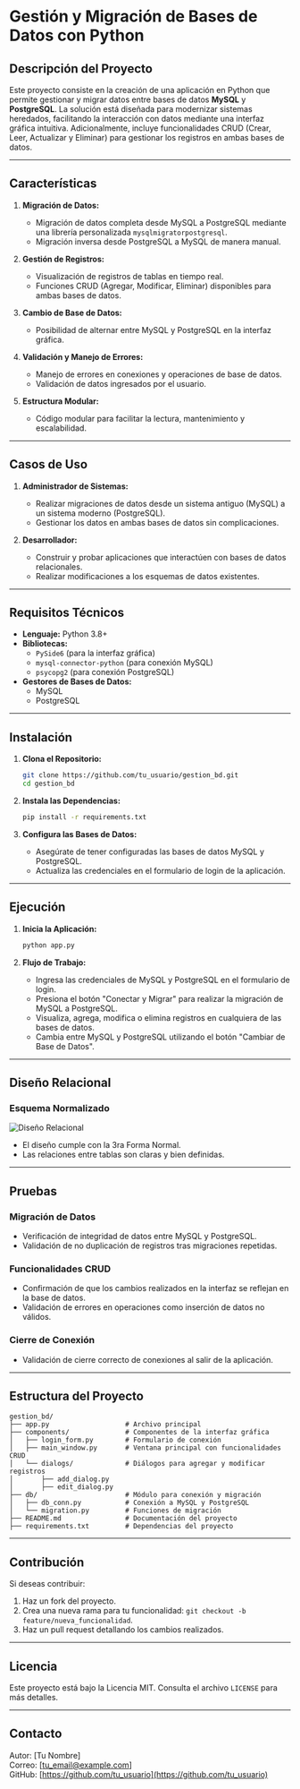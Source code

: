 # Gestión y Migración de Bases de Datos con Python

## Descripción del Proyecto

Este proyecto consiste en la creación de una aplicación en Python que permite gestionar y migrar datos entre bases de datos **MySQL** y **PostgreSQL**. La solución está diseñada para modernizar sistemas heredados, facilitando la interacción con datos mediante una interfaz gráfica intuitiva. Adicionalmente, incluye funcionalidades CRUD (Crear, Leer, Actualizar y Eliminar) para gestionar los registros en ambas bases de datos.

---

## Características

1. **Migración de Datos:**
   - Migración de datos completa desde MySQL a PostgreSQL mediante una librería personalizada `mysqlmigratorpostgresql`.
   - Migración inversa desde PostgreSQL a MySQL de manera manual.

2. **Gestión de Registros:**
   - Visualización de registros de tablas en tiempo real.
   - Funciones CRUD (Agregar, Modificar, Eliminar) disponibles para ambas bases de datos.

3. **Cambio de Base de Datos:**
   - Posibilidad de alternar entre MySQL y PostgreSQL en la interfaz gráfica.

4. **Validación y Manejo de Errores:**
   - Manejo de errores en conexiones y operaciones de base de datos.
   - Validación de datos ingresados por el usuario.

5. **Estructura Modular:**
   - Código modular para facilitar la lectura, mantenimiento y escalabilidad.

---

## Casos de Uso

1. **Administrador de Sistemas:**
   - Realizar migraciones de datos desde un sistema antiguo (MySQL) a un sistema moderno (PostgreSQL).
   - Gestionar los datos en ambas bases de datos sin complicaciones.

2. **Desarrollador:**
   - Construir y probar aplicaciones que interactúen con bases de datos relacionales.
   - Realizar modificaciones a los esquemas de datos existentes.

---

## Requisitos Técnicos

- **Lenguaje:** Python 3.8+
- **Bibliotecas:** 
  - `PySide6` (para la interfaz gráfica)
  - `mysql-connector-python` (para conexión MySQL)
  - `psycopg2` (para conexión PostgreSQL)
- **Gestores de Bases de Datos:**
  - MySQL
  - PostgreSQL

---

## Instalación

1. **Clona el Repositorio:**
   ```bash
   git clone https://github.com/tu_usuario/gestion_bd.git
   cd gestion_bd
   ```

2. **Instala las Dependencias:**
   ```bash
   pip install -r requirements.txt
   ```

3. **Configura las Bases de Datos:**
   - Asegúrate de tener configuradas las bases de datos MySQL y PostgreSQL.
   - Actualiza las credenciales en el formulario de login de la aplicación.

---

## Ejecución

1. **Inicia la Aplicación:**
   ```bash
   python app.py
   ```

2. **Flujo de Trabajo:**
   - Ingresa las credenciales de MySQL y PostgreSQL en el formulario de login.
   - Presiona el botón "Conectar y Migrar" para realizar la migración de MySQL a PostgreSQL.
   - Visualiza, agrega, modifica o elimina registros en cualquiera de las bases de datos.
   - Cambia entre MySQL y PostgreSQL utilizando el botón "Cambiar de Base de Datos".

---

## Diseño Relacional

### Esquema Normalizado

![Diseño Relacional](https://media.discordapp.net/attachments/1313628387146731540/1317322820178673725/ConcesionariaFord_DB.png?ex=675e43fb&is=675cf27b&hm=0e061501db6f57a0ca17407d717a5f7a83bb410466aacf4a80b40b043a32791c&=&format=webp&quality=lossless)

- El diseño cumple con la 3ra Forma Normal.
- Las relaciones entre tablas son claras y bien definidas.

---

## Pruebas

### Migración de Datos
- Verificación de integridad de datos entre MySQL y PostgreSQL.
- Validación de no duplicación de registros tras migraciones repetidas.

### Funcionalidades CRUD
- Confirmación de que los cambios realizados en la interfaz se reflejan en la base de datos.
- Validación de errores en operaciones como inserción de datos no válidos.

### Cierre de Conexión
- Validación de cierre correcto de conexiones al salir de la aplicación.

---

## Estructura del Proyecto

```plaintext
gestion_bd/
├── app.py                   # Archivo principal
├── components/              # Componentes de la interfaz gráfica
│   ├── login_form.py        # Formulario de conexión
│   ├── main_window.py       # Ventana principal con funcionalidades CRUD
│   └── dialogs/             # Diálogos para agregar y modificar registros
│       ├── add_dialog.py
│       ├── edit_dialog.py
├── db/                      # Módulo para conexión y migración
│   ├── db_conn.py           # Conexión a MySQL y PostgreSQL
│   └── migration.py         # Funciones de migración
├── README.md                # Documentación del proyecto
├── requirements.txt         # Dependencias del proyecto
```

---

## Contribución

Si deseas contribuir:
1. Haz un fork del proyecto.
2. Crea una nueva rama para tu funcionalidad: `git checkout -b feature/nueva_funcionalidad`.
3. Haz un pull request detallando los cambios realizados.

---

## Licencia

Este proyecto está bajo la Licencia MIT. Consulta el archivo `LICENSE` para más detalles.

---

## Contacto

Autor: [Tu Nombre]  
Correo: [tu_email@example.com]  
GitHub: [https://github.com/tu_usuario](https://github.com/tu_usuario)
